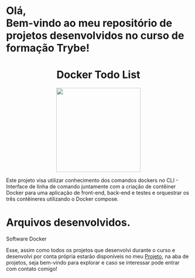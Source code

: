 <h1>Olá, <br/>
Bem-vindo ao meu repositório de projetos desenvolvidos no curso de formação Trybe!</h1>


<h1 align='center' id='Título-e-Imagem-de-capa'>Docker Todo List</h1>

<p align='center'>
<img src='./capa-docker.jpg' width="230" heigth="259"/>
</p>

<p>Este projeto visa utilizar conhecimento dos comandos dockers no CLI - Interface de linha de comando juntamente com
a criação de contêiner Docker para uma aplicação de front-end, back-end e testes e orquestrar os três contêineres utilizando o Docker compose.</p>

<h1>Arquivos desenvolvidos.</h1>

<p>Software Docker</p>

<p>Esse, assim como todos os projetos que desenvolvi durante o curso e desenvolvi por conta própria estarão disponíveis no meu <a href="https://franciellem.vercel.app/" target="_blanck">Projeto</a>, na aba de projetos, seja bem-vindo para explorar e caso se interessar pode entrar com contato comigo!</p>
